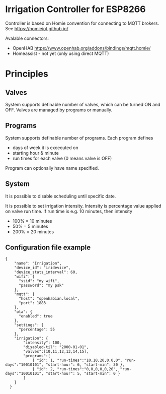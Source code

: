 # Irrigation Controller for ESP8266 

Controller is based on Homie convention for connecting to MQTT brokers.
See https://homieiot.github.io/

Avalable connectors:
* OpenHAB https://www.openhab.org/addons/bindings/mqtt.homie/
* Homeassist - not yet (only using direct MQTT)

# Principles
## Valves
System supports definable number of valves, which can be turned ON and OFF.
Valves are managed by programs or manually.

## Programs
System supports definable number of programs.
Each program defines 
* days of week it is excecuted on
* starting hour & minute
* run times for each valve (0 means valve is OFF)

Program can optionally have name specified.

## System
It is possible to disable scheduling until specific date.

It is possible to set irrigation intensity. Intensity is percentage value applied on valve run time.
If run time is e.g. 10 minutes, then intensity 
* 100% = 10 minutes
* 50% = 5 minutes
* 200% = 20 minutes

## Configuration file example
```
{
    "name": "Irrigation",
    "device_id": "iridevice",
    "device_stats_interval": 60,
    "wifi": {
      "ssid": "my wifi",
      "password": "my psk"
    },
    "mqtt": {
      "host": "openhabian.local",
      "port": 1883
    },
    "ota": {
      "enabled": true
    },
    "settings": {
      "percentage": 55
    },
    "irrigation": {
        "intensity": 100,
        "disabled-til": "2000-01-01",
        "valves":[10,11,12,13,14,15],
        "programs":[
            { "id": 1, "run-times":"10,10,20,0,0,0", "run-days":"10010101", "start-hour": 6, "start-min": 30 },
            { "id": 2, "run-times":"0,0,0,0,0,20", "run-days":"10010101", "start-hour": 5, "start-min": 0 }
        ]
    }
  }

```